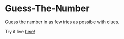 # Guess-The-Number
Guess the number in as few tries as possible with clues.

Try it live [here!](https://vm7sus4.github.io/Guess-The-Number/)